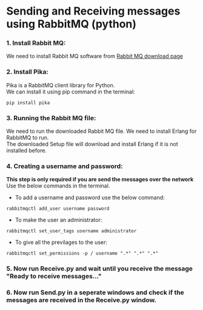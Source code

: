 # Sending and Receiving messages using RabbitMQ (python)
### 1. Install Rabbit MQ:
We need to install Rabbit MQ software from [Rabbit MQ download page](https://www.rabbitmq.com/download.html) 
### 2. Install Pika:
Pika is a RabbitMQ client library for Python.\
We can install it using pip command in the terminal:
```
pip install pika
```
### 3. Running the Rabbit MQ file:
We need to run the downloaded Rabbit MQ file. We need to install Erlang for RabbitMQ to run. \
The downloaded Setup file will download and install Erlang if it is not installed before.
### 4. Creating a username and password:
**This step is only required if you are send the messages over the network** \
Use the below commands in the terminal. 
- To add a username and password use the below command: 
```
rabbitmqctl add_user username password
```
- To make the user an administrator:
```
rabbitmqctl set_user_tags username administrator
```
- To give all the previlages to the user:
```
rabbitmqctl set_permissions -p / username ".*" ".*" ".*"
```
### 5. Now run Receive.py and wait until you receive the message "Ready to receive messages..."
### 6. Now run Send.py in a seperate windows and check if the messages are received in the Receive.py window.
